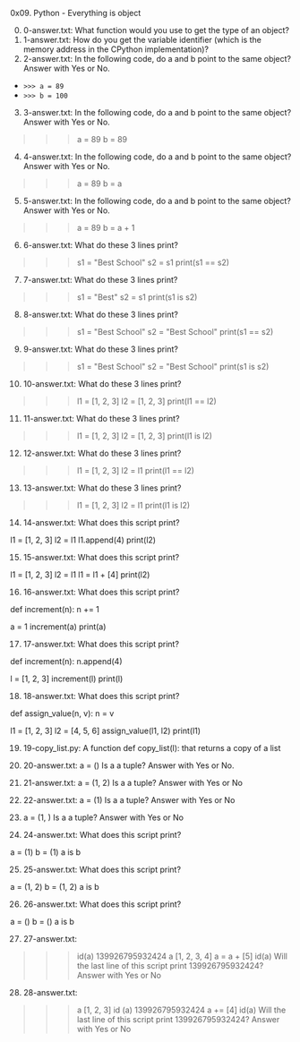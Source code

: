 0x09. Python - Everything is object

0. 0-answer.txt: What function would you use to get the type of an object?
1. 1-answer.txt: How do you get the variable identifier (which is the memory address in the CPython implementation)?
2. 2-answer.txt: In the following code, do a and b point to the same object? Answer with Yes or No.
- `>>> a = 89`
- `>>> b = 100`

3. 3-answer.txt: In the following code, do a and b point to the same object? Answer with Yes or No.

>>> a = 89
>>> b = 89

4. 4-answer.txt: In the following code, do a and b point to the same object? Answer with Yes or No.

>>> a = 89
>>> b = a

5. 5-answer.txt: In the following code, do a and b point to the same object? Answer with Yes or No.

>>> a = 89
>>> b = a + 1

6. 6-answer.txt: What do these 3 lines print?

>>> s1 = "Best School"
>>> s2 = s1
>>> print(s1 == s2)

7. 7-answer.txt: What do these 3 lines print?

>>> s1 = "Best"
>>> s2 = s1
>>> print(s1 is s2)

8. 8-answer.txt: What do these 3 lines print?

>>> s1 = "Best School"
>>> s2 = "Best School"
>>> print(s1 == s2)

9. 9-answer.txt: What do these 3 lines print?

>>> s1 = "Best School"
>>> s2 = "Best School"
>>> print(s1 is s2)

10. 10-answer.txt: What do these 3 lines print?

>>> l1 = [1, 2, 3]
>>> l2 = [1, 2, 3] 
>>> print(l1 == l2)

11. 11-answer.txt: What do these 3 lines print?

>>> l1 = [1, 2, 3]
>>> l2 = [1, 2, 3] 
>>> print(l1 is l2)

12. 12-answer.txt: What do these 3 lines print?

>>> l1 = [1, 2, 3]
>>> l2 = l1
>>> print(l1 == l2)

13. 13-answer.txt: What do these 3 lines print?

>>> l1 = [1, 2, 3]
>>> l2 = l1
>>> print(l1 is l2)

14. 14-answer.txt: What does this script print?

l1 = [1, 2, 3]
l2 = l1
l1.append(4)
print(l2)

15. 15-answer.txt: What does this script print?

l1 = [1, 2, 3]
l2 = l1
l1 = l1 + [4]
print(l2)

16. 16-answer.txt: What does this script print?

def increment(n):
    n += 1

a = 1
increment(a)
print(a)

17. 17-answer.txt: What does this script print?

def increment(n):
    n.append(4)

l = [1, 2, 3]
increment(l)
print(l)

18. 18-answer.txt: What does this script print?

def assign_value(n, v):
    n = v

l1 = [1, 2, 3]
l2 = [4, 5, 6]
assign_value(l1, l2)
print(l1)

19. 19-copy_list.py: A function def copy_list(l): that returns a copy of a list
20. 20-answer.txt: a = ()
Is a a tuple? Answer with Yes or No.

21. 21-answer.txt: a = (1, 2)
Is a a tuple? Answer with Yes or No

22. 22-answer.txt: a = (1)
Is a a tuple? Answer with Yes or No

23. a = (1, )
Is a a tuple? Answer with Yes or No

24. 24-answer.txt: What does this script print?

a = (1)
b = (1)
a is b

25. 25-answer.txt: What does this script print?

a = (1, 2)
b = (1, 2)
a is b

26. 26-answer.txt: What does this script print?

a = ()
b = ()
a is b

27. 27-answer.txt:
>>> id(a)
139926795932424
>>> a
[1, 2, 3, 4]
>>> a = a + [5]
>>> id(a)
Will the last line of this script print 139926795932424? Answer with Yes or No

28. 28-answer.txt:
>>> a
[1, 2, 3]
>>> id (a)
139926795932424
>>> a += [4]
>>> id(a)
Will the last line of this script print 139926795932424? Answer with Yes or No